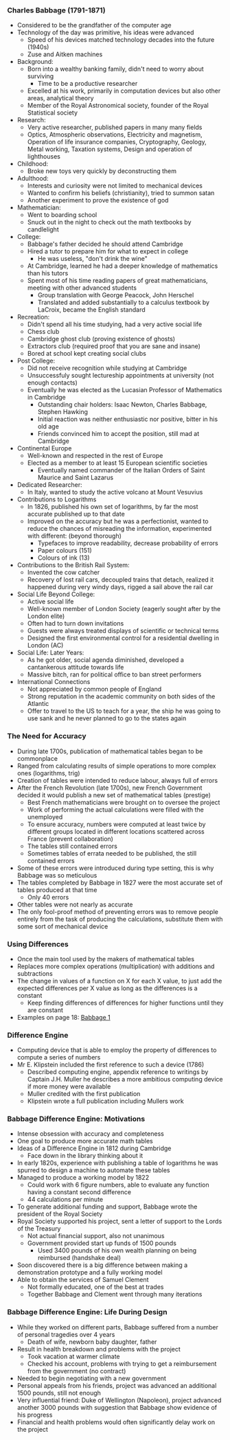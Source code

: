 ### Charles Babbage (1791-1871)
 - Considered to be the grandfather of the computer age
 - Technology of the day was primitive, his ideas were advanced
	 - Speed of his devices matched technology decades into the future (1940s)
	 - Zuse and Aitken machines
 - Background:
	 - Born into a wealthy banking family, didn't need to worry about surviving
		 - Time to be a productive researcher
	 - Excelled at his work, primarily in computation devices but also other areas, analytical theory
	 - Member of the Royal Astronomical society, founder of the Royal Statistical society
 - Research:
	 - Very active researcher, published papers in many many fields
	 - Optics, Atmospheric observations, Electricity and magnetism, Operation of life insurance companies, Cryptography, Geology, Metal working, Taxation systems, Design and operation of lighthouses
 - Childhood:
	 - Broke new toys very quickly by deconstructing them
 - Adulthood:
	 - Interests and curiosity were not limited to mechanical devices
	 - Wanted to confirm his beliefs (christianity), tried to summon satan
	 - Another experiment to prove the existence of god
 - Mathematician:
	 - Went to boarding school
	 - Snuck out in the night to check out the math textbooks by candlelight
 - College:
	 - Babbage's father decided he should attend Cambridge
	 - Hired a tutor to prepare him for what to expect in college
		 - He was useless, "don't drink the wine"
	 - At Cambridge, learned he had a deeper knowledge of mathematics than his tutors
	 - Spent most of his time reading papers of great mathematicians, meeting with other advanced students
		 - Group translation with George Peacock, John Herschel
		 - Translated and added substantially to a calculus textbook by LaCroix, became the English standard
 - Recreation:
	 - Didn't spend all his time studying, had a very active social life
	 - Chess club
	 - Cambridge ghost club (proving existence of ghosts)
	 - Extractors club (required proof that you are sane and insane)
	 - Bored at school kept creating social clubs
 - Post College:
	 - Did not receive recognition while studying at Cambridge
	 - Unsuccessfuly sought lectureship appointments at university (not enough contacts)
	 - Eventually he was elected as the Lucasian Professor of Mathematics in Cambridge
		 - Outstanding chair holders: Isaac Newton, Charles Babbage, Stephen Hawking
		 - Initial reaction was neither enthusiastic nor positive, bitter in his old age
		 - Friends convinced him to accept the position, still mad at Cambridge
 - Continental Europe
	 - Well-known and respected in the rest of Europe
	 - Elected as a member to at least 15 European scientific societies
		 - Eventually named commander of the Italian Orders of Saint Maurice and Saint Lazarus
 - Dedicated Researcher:
	 - In Italy, wanted to study the active volcano at Mount Vesuvius
 - Contributions to Logarithms
	 - In 1826, published his own set of logarithms, by far the most accurate published up to that date
	 - Improved on the accuracy but he was a perfectionist, wanted to reduce the chances of misreading the information, experimented with different: (beyond thorough)
		 - Typefaces to improve readability, decrease probability of errors
		 - Paper colours (151)
		 - Colours of ink (13)
 - Contributions to the British Rail System:
	 - Invented the cow catcher
	 - Recovery of lost rail cars, decoupled trains that detach, realized it happened during very windy days, rigged a sail above the rail car
 - Social Life Beyond College:
	 - Active social life
	 - Well-known member of London Society (eagerly sought after by the London elite)
	 - Often had to turn down invitations
	 - Guests were always treated displays of scientific or technical terms
	 - Designed the first environmental control for a residential dwelling in London (AC)
 - Social Life: Later Years:
	 - As he got older, social agenda diminished, developed a cantankerous attitude towards life
	 - Massive bitch, ran for political office to ban street performers
 - International Connections
	 - Not appreciated by common people of England
	 - Strong reputation in the academic community on both sides of the Atlantic
	 - Offer to travel to the US to teach for a year, the ship he was going to use sank and he never planned to go to the states again

### The Need for Accuracy
 - During late 1700s, publication of mathematical tables began to be commonplace
 - Ranged from calculating results of simple operations to more complex ones (logarithms, trig)
 - Creation of tables were intended to reduce labour, always full of errors
 - After the French Revolution (late 1700s), new French Government decided it would publish a new set of mathematical tables (prestige)
	 - Best French mathematicians were brought on to oversee the project
	 - Work of performing the actual calculations were filled with the unemployed
	 - To ensure accuracy, numbers were computed at least twice by different groups located in different locations scattered across France (prevent collaboration)
	 - The tables still contained errors
	 - Sometimes tables of errata needed to be published, the still contained errors
 - Some of these errors were introduced during type setting, this is why Babbage was so meticulous
 - The tables completed by Babbage in 1827 were the most accurate set of tables produced at that time
	 - Only 40 errors
 - Other tables were not nearly as accurate
 - The only fool-proof method of preventing errors was to remove people entirely from the task of producing the calculations, substitute them with some sort of mechanical device

### Using Differences
 - Once the main tool used by the makers of mathematical tables
 - Replaces more complex operations (multiplication) with additions and subtractions
 - The change in values of a function on X for each X value, to just add the expected differences per X value as long as the differences is a constant
	 - Keep finding differences of differences for higher functions until they are constant
 - Examples on page 18: [Babbage 1](https://pages.cpsc.ucalgary.ca/~tamj/2023/409W/notes/babbage/babbage_part1_difference_2_per_page.pdf)

### Difference Engine
 - Computing device that is able to employ the property of differences to compute a series of numbers
 - Mr E. Klipstein included the first reference to such a device (1786)
	 - Described computing engine, appendix reference to writings by Captain J.H. Muller he describes a more ambitious computing device if more money were available
	 - Muller credited with the first publication
	 - Klipstein wrote a full publication including Mullers work

### Babbage Difference Engine: Motivations
 - Intense obsession with accuracy and completeness
 - One goal to produce more accurate math tables
 - Ideas of a Difference Engine in 1812 during Cambridge
	 - Face down in the library thinking about it
 - In early 1820s, experience with publishing a table of logarithms he was spurred to design a machine to automate these tables
 - Managed to produce a working model by 1822
	 - Could work with 6 figure numbers, able to evaluate any function having a constant second difference
	 - 44 calculations per minute
 - To generate additional funding and support, Babbage wrote the president of the Royal Society
 - Royal Society supported his project, sent a letter of support to the Lords of the Treasury
	 - Not actual financial support, also not unanimous
	 - Government provided start up funds of 1500 pounds
		 - Used 3400 pounds of his own wealth planning on being reimbursed (handshake deal)
 - Soon discovered there is a big difference between making a demonstration prototype and a fully working model
 - Able to obtain the services of Samuel Clement
	 - Not formally educated, one of the best at trades
	 - Together Babbage and Clement went through many iterations

### Babbage Difference Engine:  Life During Design
 - While they worked on different parts, Babbage suffered from a number of personal tragedies over 4 years
	 - Death of wife, newborn baby daughter, father
 - Result in health breakdown and problems with the project
	 - Took vacation at warmer climate
	 - Checked his account, problems with trying to get a reimbursement from the government (no contract)
 - Needed to begin negotiating with a new government
 - Personal appeals from his friends, project was advanced an additional 1500 pounds, still not enough
 - Very influential friend: Duke of Wellington (Napoleon), project advanced another 3000 pounds with suggestion that Babbage show evidence of his progress
 - Financial and health problems would often significantly delay work on the project
